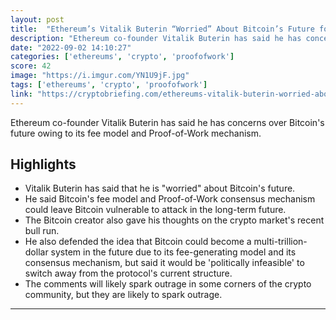 ```yaml
---
layout: post
title:  "Ethereum’s Vitalik Buterin “Worried” About Bitcoin’s Future for Two Reasons"
description: "Ethereum co-founder Vitalik Buterin has said he has concerns over Bitcoin's future owing to its fee model and Proof-of-Work mechanism."
date: "2022-09-02 14:10:27"
categories: ['ethereums', 'crypto', 'proofofwork']
score: 42
image: "https://i.imgur.com/YN1U9jF.jpg"
tags: ['ethereums', 'crypto', 'proofofwork']
link: "https://cryptobriefing.com/ethereums-vitalik-buterin-worried-about-bitcoins-future-for-two-reasons/"
---
```


Ethereum co-founder Vitalik Buterin has said he has concerns over Bitcoin's future owing to its fee model and Proof-of-Work mechanism.

## Highlights

- Vitalik Buterin has said that he is "worried" about Bitcoin's future.
- He said Bitcoin's fee model and Proof-of-Work consensus mechanism could leave Bitcoin vulnerable to attack in the long-term future.
- The Bitcoin creator also gave his thoughts on the crypto market's recent bull run.
- He also defended the idea that Bitcoin could become a multi-trillion-dollar system in the future due to its fee-generating model and its consensus mechanism, but said it would be 'politically infeasible' to switch away from the protocol's current structure.
- The comments will likely spark outrage in some corners of the crypto community, but they are likely to spark outrage.

---
